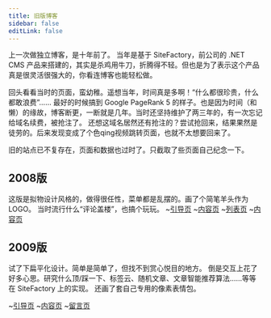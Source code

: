```yaml
---
title: 旧版博客
sidebar: false
editLink: false
---
```


上一次做独立博客，是十年前了。
当年是基于 SiteFactory，前公司的 .NET CMS 产品来搭建的，其实是杀鸡用牛刀，折腾得不轻。但也是为了表示这个产品真是很灵活很强大的，你看连博客也能轻松做。

回头看看当时的页面，蛮幼稚。遥想当年，时间真是多啊！“什么都很珍贵，什么都敢浪费”……
最好的时候搞到 Google PageRank 5 的样子。也是因为时间（和懒）的缘故，博客断更，一断就是几年。当时还坚持维护了两三年的，有一次忘记给域名续费，被抢注了。
还想这域名居然还有抢注的？尝试抢回来，结果果然是徒劳的。后来发现变成了个色qing视频跳转页面，也就不太想要回来了。

旧的站点已不复存在，页面和数据也过时了。只截取了些页面自己纪念一下。

## 2008版
这版是拟物设计风格的，做得很任性，菜单都是乱摆的。画了个简笔羊头作为 LOGO。
当时流行什么“评论盖楼”，也搞个玩玩。
~[引导页](/assets/history/ver-2008-index.jpg) ~[内容页](/assets/history/ver-2008-content2.jpg)
~[列表页](/assets/history/ver-2008-list.jpg) ~[内容页](/assets/history/ver-2008-content.jpg)

## 2009版
试了下扁平化设计。简单是简单了，但找不到赏心悦目的地方。
倒是交互上花了好多心思。研究什么顶/踩一下、标签云、随机文章、文章智能推荐算法……等等在 SiteFactory 上的实现。
还画了套自己专用的像素表情包。

~[引导页](/assets/history/ver-2009-index.jpg)
~[内容页](/assets/history/ver-2009-content.jpg) ~[留言页](/assets/history/ver-2009-address.jpg)